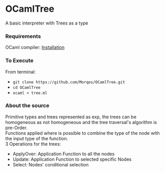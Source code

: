 # OCamlTree
A basic interpreter with Trees as a type

### Requirements
OCaml compiler: [Installation](https://ocaml.org/docs/install.html)

### To Execute
From terminal:
* `git clone https://github.com/Morqos/OCamlTree.git`
* `cd OCamlTree`
* `ocaml < tree.ml`

### About the source
Primitive types and trees represented as exp, the trees can be homogeneous as not homogeneous and the tree traversal's algorithm is pre-Order. <br />
Functions applied where is possible to combine the type of the node with the input type of the function. <br />
3 Operations for the trees:
- ApplyOver: Application Function to all the nodes
- Update: Application Function to selected specific Nodes
- Select: Nodes' conditional selection

